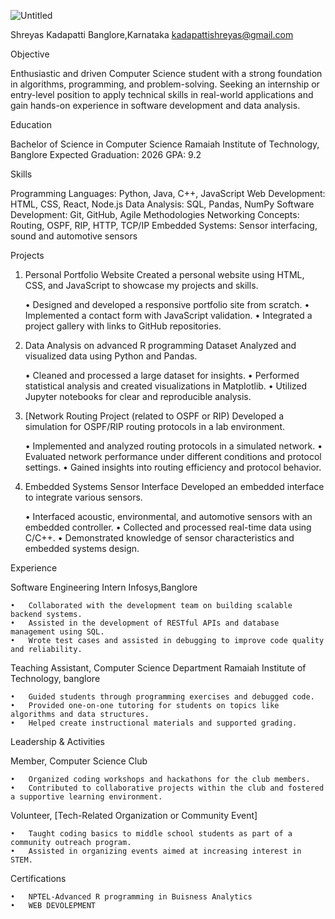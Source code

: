 ![Untitled](https://github.com/user-attachments/assets/9afbdc91-352b-46ee-a8b9-40147be9a82d)

Shreyas Kadapatti
Banglore,Karnataka
kadapattishreyas@gmail.com

Objective

Enthusiastic and driven Computer Science student with a strong foundation in algorithms, programming, and problem-solving. Seeking an internship or entry-level position to apply technical skills in real-world applications and gain hands-on experience in software development and data analysis.

Education

Bachelor of Science in Computer Science
Ramaiah Institute of Technology, Banglore
Expected Graduation: 2026
GPA: 9.2

Skills

Programming Languages: Python, Java, C++, JavaScript
Web Development: HTML, CSS, React, Node.js
Data Analysis: SQL, Pandas, NumPy
Software Development: Git, GitHub, Agile Methodologies
Networking Concepts: Routing, OSPF, RIP, HTTP, TCP/IP
Embedded Systems: Sensor interfacing, sound and automotive sensors

Projects

1. Personal Portfolio Website
Created a personal website using HTML, CSS, and JavaScript to showcase my projects and skills.

	•	Designed and developed a responsive portfolio site from scratch.
	•	Implemented a contact form with JavaScript validation.
	•	Integrated a project gallery with links to GitHub repositories.

2. Data Analysis on advanced R programming Dataset
Analyzed and visualized data using Python and Pandas.

	•	Cleaned and processed a large dataset for insights.
	•	Performed statistical analysis and created visualizations in Matplotlib.
	•	Utilized Jupyter notebooks for clear and reproducible analysis.

3. [Network Routing Project (related to OSPF or RIP)
Developed a simulation for OSPF/RIP routing protocols in a lab environment.

	•	Implemented and analyzed routing protocols in a simulated network.
	•	Evaluated network performance under different conditions and protocol settings.
	•	Gained insights into routing efficiency and protocol behavior.

4. Embedded Systems Sensor Interface
Developed an embedded interface to integrate various sensors.

	•	Interfaced acoustic, environmental, and automotive sensors with an embedded controller.
	•	Collected and processed real-time data using C/C++.
	•	Demonstrated knowledge of sensor characteristics and embedded systems design.

Experience

Software Engineering Intern
Infosys,Banglore

	•	Collaborated with the development team on building scalable backend systems.
	•	Assisted in the development of RESTful APIs and database management using SQL.
	•	Wrote test cases and assisted in debugging to improve code quality and reliability.

Teaching Assistant, Computer Science Department
Ramaiah Institute of Technology, banglore

	•	Guided students through programming exercises and debugged code.
	•	Provided one-on-one tutoring for students on topics like algorithms and data structures.
	•	Helped create instructional materials and supported grading.

Leadership & Activities

Member, Computer Science Club

	•	Organized coding workshops and hackathons for the club members.
	•	Contributed to collaborative projects within the club and fostered a supportive learning environment.

Volunteer, [Tech-Related Organization or Community Event]

	•	Taught coding basics to middle school students as part of a community outreach program.
	•	Assisted in organizing events aimed at increasing interest in STEM.

Certifications

	•	NPTEL-Advanced R programming in Buisness Analytics
	•	WEB DEVOLEPMENT
